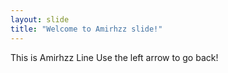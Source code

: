 ```yaml
---
layout: slide
title: "Welcome to Amirhzz slide!"
---
```

This is Amirhzz Line
Use the left arrow to go back!
